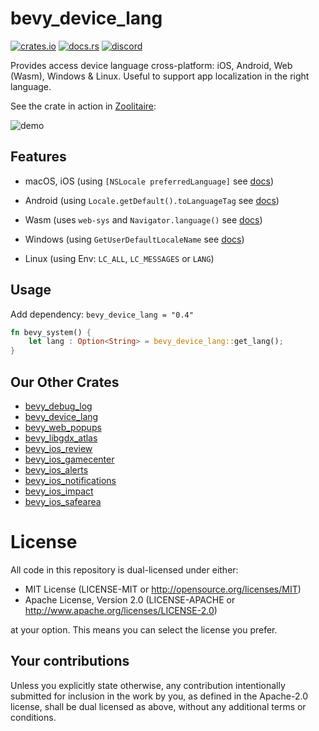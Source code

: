 # bevy_device_lang

[![crates.io][sh_crates]][lk_crates]
[![docs.rs][sh_docs]][lk_docs]
[![discord][sh_discord]][lk_discord]

[sh_crates]: https://img.shields.io/crates/v/bevy_device_lang.svg
[lk_crates]: https://crates.io/crates/bevy_device_lang
[sh_docs]: https://img.shields.io/docsrs/bevy_device_lang
[lk_docs]: https://docs.rs/bevy_device_lang/latest/bevy_device_lang/
[sh_discord]: https://img.shields.io/discord/1176858176897953872?label=discord&color=5561E6
[lk_discord]: https://discord.gg/rQNeEnMhus

Provides access device language cross-platform: iOS, Android, Web (Wasm), Windows & Linux.
Useful to support app localization in the right language.

See the crate in action in [Zoolitaire](www.zoolitaire.com):

![demo](./assets/demo.gif)

## Features
* macOS, iOS (using `[NSLocale preferredLanguage]` see [docs](https://developer.apple.com/documentation/foundation/nslocale/1415614-preferredlanguages))

* Android (using `Locale.getDefault().toLanguageTag` see [docs](https://developer.android.com/reference/java/util/Locale#toLanguageTag()))
* Wasm (uses `web-sys` and `Navigator.language()` see [docs](https://developer.mozilla.org/en-US/docs/Web/API/Navigator/language))
* Windows (using `GetUserDefaultLocaleName` see [docs](https://learn.microsoft.com/en-us/windows/win32/api/winnls/nf-winnls-getuserdefaultlocalename))
* Linux (using Env: `LC_ALL`, `LC_MESSAGES` or `LANG`)

## Usage

Add dependency: `bevy_device_lang = "0.4"`

```rust
fn bevy_system() {
    let lang : Option<String> = bevy_device_lang::get_lang();
}
```

## Our Other Crates

- [bevy_debug_log](https://github.com/rustunit/bevy_debug_log)
- [bevy_device_lang](https://github.com/rustunit/bevy_device_lang)
- [bevy_web_popups](https://github.com/rustunit/bevy_web_popups)
- [bevy_libgdx_atlas](https://github.com/rustunit/bevy_libgdx_atlas)
- [bevy_ios_review](https://github.com/rustunit/bevy_ios_review)
- [bevy_ios_gamecenter](https://github.com/rustunit/bevy_ios_gamecenter)
- [bevy_ios_alerts](https://github.com/rustunit/bevy_ios_alerts)
- [bevy_ios_notifications](https://github.com/rustunit/bevy_ios_notifications)
- [bevy_ios_impact](https://github.com/rustunit/bevy_ios_impact)
- [bevy_ios_safearea](https://github.com/rustunit/bevy_ios_safearea)

# License

All code in this repository is dual-licensed under either:

- MIT License (LICENSE-MIT or http://opensource.org/licenses/MIT)
- Apache License, Version 2.0 (LICENSE-APACHE or http://www.apache.org/licenses/LICENSE-2.0)

at your option. This means you can select the license you prefer.

## Your contributions
Unless you explicitly state otherwise, any contribution intentionally submitted for inclusion in the work by you, as defined in the Apache-2.0 license, shall be dual licensed as above, without any additional terms or conditions.
